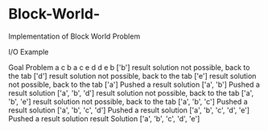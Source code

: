 # Block-World-
Implementation of Block World Problem

I/O Example

Goal Problem
a    c
b    a
c    e
d    d
e    b
['b']
result solution not possible, back to the tab
['d']
result solution not possible, back to the tab
['e']
result solution not possible, back to the tab
['a']
Pushed a result solution 
['a', 'b']
Pushed a result solution 
['a', 'b', 'd']
result solution not possible, back to the tab
['a', 'b', 'e']
result solution not possible, back to the tab
['a', 'b', 'c']
Pushed a result solution 
['a', 'b', 'c', 'd']
Pushed a result solution 
['a', 'b', 'c', 'd', 'e']
Pushed a result solution 
result Solution
['a', 'b', 'c', 'd', 'e']
